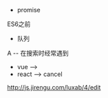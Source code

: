 -   promise

ES6之前
-   队列

A -- 在搜索时经常遇到
-   vue --> 
-   react -->
cancel


<http://js.jirengu.com/luxab/4/edit>